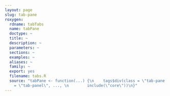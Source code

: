 ```yaml
---
layout: page
slug: tab-pane
roxygen:
  rdname: tabTabs
  name: tabPane
  doctype: ~
  title: ~
  description: ~
  parameters: ~
  sections: ~
  examples: ~
  aliases: ~
  family: ~
  export: yes
  filename: tabs.R
  source: "tabPane <- function(...) {\n    tags$div(class = \"tab-pane fade\", role
    = \"tab-panel\", ..., \n        include(\"core\"))\n}"
---
```

